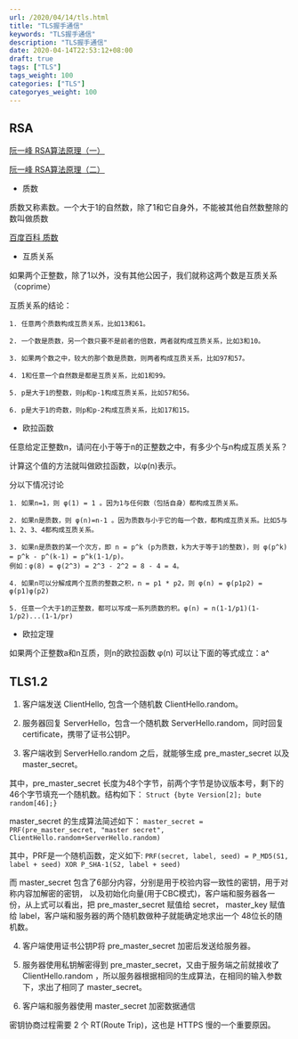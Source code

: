```yaml
---
url: /2020/04/14/tls.html
title: "TLS握手通信"
keywords: "TLS握手通信"
description: "TLS握手通信"
date: 2020-04-14T22:53:12+08:00
draft: true
tags: ["TLS"]
tags_weight: 100
categories: ["TLS"]
categoryes_weight: 100
---
```


## RSA

[阮一峰 RSA算法原理（一）](http://www.ruanyifeng.com/blog/2013/06/rsa_algorithm_part_one.html)

[阮一峰 RSA算法原理（二）](http://www.ruanyifeng.com/blog/2013/07/rsa_algorithm_part_two.html)

- 质数

质数又称素数。一个大于1的自然数，除了1和它自身外，不能被其他自然数整除的数叫做质数

[百度百科 质数](https://baike.baidu.com/item/%E8%B4%A8%E6%95%B0)

- 互质关系

如果两个正整数，除了1以外，没有其他公因子，我们就称这两个数是互质关系（coprime）

互质关系的结论：
```
1. 任意两个质数构成互质关系，比如13和61。

2. 一个数是质数，另一个数只要不是前者的倍数，两者就构成互质关系，比如3和10。

3. 如果两个数之中，较大的那个数是质数，则两者构成互质关系，比如97和57。

4. 1和任意一个自然数是都是互质关系，比如1和99。

5. p是大于1的整数，则p和p-1构成互质关系，比如57和56。

6. p是大于1的奇数，则p和p-2构成互质关系，比如17和15。
```

- 欧拉函数

任意给定正整数n，请问在小于等于n的正整数之中，有多少个与n构成互质关系？

计算这个值的方法就叫做欧拉函数，以φ(n)表示。

分以下情况讨论

```
1. 如果n=1，则 φ(1) = 1 。因为1与任何数（包括自身）都构成互质关系。

2. 如果n是质数，则 φ(n)=n-1 。因为质数与小于它的每一个数，都构成互质关系。比如5与1、2、3、4都构成互质关系。

3. 如果n是质数的某一个次方，即 n = p^k (p为质数，k为大于等于1的整数)，则 φ(p^k) = p^k - p^(k-1) = p^k(1-1/p)。
例如：φ(8) = φ(2^3) = 2^3 - 2^2 = 8 - 4 = 4。

4. 如果n可以分解成两个互质的整数之积，n = p1 * p2，则 φ(n) = φ(p1p2) = φ(p1)φ(p2)

5. 任意一个大于1的正整数，都可以写成一系列质数的积。φ(n) = n(1-1/p1)(1-1/p2)...(1-1/pr)
```

- 欧拉定理

如果两个正整数a和n互质，则n的欧拉函数 φ(n) 可以让下面的等式成立：a^

## TLS1.2

1. 客户端发送 ClientHello, 包含一个随机数 ClientHello.random。

2. 服务器回复 ServerHello，包含一个随机数 ServerHello.random，同时回复 certificate，携带了证书公钥P。

3. 客户端收到 ServerHello.random 之后，就能够生成 pre_master_secret 以及 master_secret。

  其中，pre_master_secret 长度为48个字节，前两个字节是协议版本号，剩下的46个字节填充一个随机数。结构如下：
  `Struct {byte Version[2]; bute random[46];}`
  
  master_secret 的生成算法简述如下：
  `master_secret = PRF(pre_master_secret, "master secret", ClientHello.random+ServerHello.random)`
  
  其中，PRF是一个随机函数，定义如下:
  `PRF(secret, label, seed) = P_MD5(S1, label + seed) XOR P_SHA-1(S2, label + seed)`
  
   而 master_secret 包含了6部分内容，分别是用于校验内容一致性的密钥，用于对称内容加解密的密钥，
   以及初始化向量(用于CBC模式)，客户端和服务器各一份，从上式可以看出，把 pre_master_secret 赋值给 secret， 
   master_key 赋值给 label，客户端和服务器的两个随机数做种子就能确定地求出一个 48位长的随机数。

4. 客户端使用证书公钥P将 pre_master_secret 加密后发送给服务器。

5. 服务器使用私钥解密得到 pre_master_secret，又由于服务端之前就接收了 ClientHello.random ，所以服务器根据相同的生成算法，在相同的输入参数下，求出了相同了 master_secret。

6. 客户端和服务器使用 master_secret 加密数据通信

密钥协商过程需要 2 个 RT(Route Trip)，这也是 HTTPS 慢的一个重要原因。
